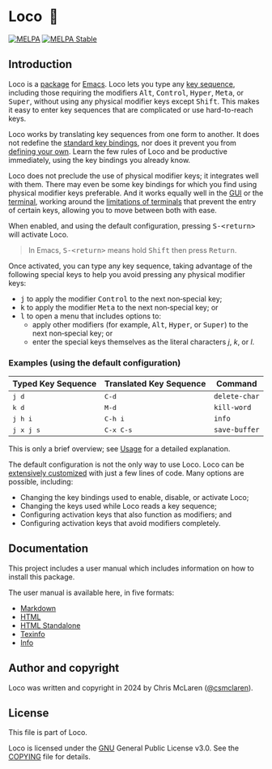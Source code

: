 # Loco &nbsp;&#x1F68B;

[![MELPA](https://www.melpa.org/packages/loco-badge.svg)](https://www.melpa.org/#/loco)
[![MELPA Stable](https://stable.melpa.org/packages/loco-badge.svg)](https://stable.melpa.org/#/loco)

## Introduction

Loco is a [package](
https://www.gnu.org/software/emacs/manual/html_node/emacs/Packages.html) for [Emacs](https://www.gnu.org/software/emacs/). Loco lets you type any [key sequence](docs/build/loco.md#keys-key-sequences-and-commands), including those requiring the modifiers <kbd>Alt</kbd>, <kbd>Control</kbd>, <kbd>Hyper</kbd>, <kbd>Meta</kbd>, or <kbd>Super</kbd>, without using any physical modifier keys except <kbd>Shift</kbd>. This makes it easy to enter key sequences that are complicated or use hard-to-reach keys.

Loco works by translating key sequences from one form to another. It does not redefine the [standard key bindings](https://www.gnu.org/software/emacs/refcards/pdf/refcard.pdf), nor does it prevent you from [defining your own](https://www.gnu.org/software/emacs/manual/html_node/emacs/Key-Bindings.html). Learn the few rules of Loco and be productive immediately, using the key bindings you already know.

Loco does not preclude the use of physical modifier keys; it integrates well with them. There may even be some key bindings for which you find using physical modifier keys preferable. And it works equally well in the [GUI](https://en.wikipedia.org/wiki/Graphical_user_interface) or the [terminal](https://en.wikipedia.org/wiki/Computer_terminal), working around the [limitations of terminals](docs/build/loco.md#considerations-when-using-a-terminal) that prevent the entry of certain keys, allowing you to move between both with ease.

When enabled, and using the default configuration, pressing <kbd>S-&lt;return&gt;</kbd> will activate Loco.

>In Emacs, <kbd>S-&lt;return&gt;</kbd> means hold <kbd>Shift</kbd> then press <kbd>Return</kbd>.

Once activated, you can type any key sequence, taking advantage of the following special keys to help you avoid pressing any physical modifier keys:

* <kbd>j</kbd> to apply the modifier <kbd>Control</kbd> to  the next non&#x2011;special key;
* <kbd>k</kbd> to apply the modifier <kbd>Meta</kbd> to the next non&#x2011;special key; or
* <kbd>l</kbd> to open a menu that includes options to:
  * apply other modifiers (for example, <kbd>Alt</kbd>, <kbd>Hyper</kbd>, or <kbd>Super</kbd>) to the next non&#x2011;special key; or
  * enter the special keys themselves as the literal characters _j_, _k_, or _l_.

### Examples (using the default configuration)

| Typed Key Sequence | Translated Key Sequence | Command |
| --- | --- | --- |
| <kbd>j d</kbd> | <kbd>C-d</kbd> | `delete-char` |
| <kbd>k d</kbd> | <kbd>M-d</kbd> | `kill-word` |
| <kbd>j h i</kbd> | <kbd>C-h i</kbd> | `info` |
| <kbd>j x j s</kbd> | <kbd>C-x C-s</kbd> | `save-buffer` |

This is only a brief overview; see [Usage](docs/build/loco.md#usage) for a detailed explanation.

The default configuration is not the only way to use Loco. Loco can be [extensively customized](docs/build/loco.md#customization) with just a few lines of code. Many options are possible, including:

* Changing the key bindings used to enable, disable, or activate Loco;
* Changing the keys used while Loco reads a key sequence;
* Configuring activation keys that also function as modifiers; and
* Configuring activation keys that avoid modifiers completely.

## Documentation

This project includes a user manual which includes information on how to install this package.

The user manual is available here, in five formats:

  * [Markdown](docs/build/loco.md)
  * [HTML](docs/build/loco.html)
  * [HTML Standalone](docs/build/loco-standalone.html)
  * [Texinfo](docs/build/loco.texi)
  * [Info](docs/build/loco.info)

## Author and copyright

Loco was written and copyright in 2024 by Chris McLaren ([@csmclaren](https://www.github.com/csmclaren)).

## License

This file is part of Loco.

Loco is licensed under the [GNU](https://www.gnu.org) General Public License v3.0. See the [COPYING](COPYING) file for details.
